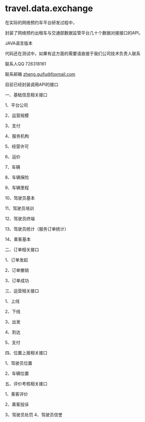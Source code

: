 # travel.data.exchange

在实际的网络预约车平台研发过程中，

封装了网络预约出租车与交通部数据监管平台几十个数据对接接口的API，

JAVA语言版本

代码还在测试中，如果有这方面的需要请直接于我们公司技术负责人联系

联系人QQ 726318161

联系邮箱 zheng.guifu@foxmail.com

目前已经封装调用API的接口

一、基础信息相关接口

1、平台公司

2、运营规模

3、支付

4、服务机构

5、经营许可

6、运价

7、车辆

8、车辆保险

9、车辆里程

10、驾驶员基本

11、驾驶员培训

12、驾驶员终端

13、驾驶员统计（服务订单统计）

14、乘客基本

二、订单相关接口

1、订单发起

2、订单撤销

3、订单成功

三、运营相关接口

1、上线

2、下线

3、出发

4、到达

5、支付

四、位置上报相关接口

1、驾驶员位置

2、车辆位置

五、评价考核相关接口

1、乘客评价

2、乘客投诉

3、驾驶员处罚
4、驾驶员信誉


